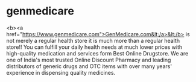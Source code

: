 # genmedicare
&lt;b>&lt;a href="https://www.genmedicare.com">GenMedicare.com&lt;/a>&lt;/b> is not merely a regular health store it is much more than a regular health store!! You can fulfill your daily health needs at much lower prices with high-quality medication and services form Best Online Drugstore. We are one of India's most trusted Online Discount Pharmacy and leading distributors of generic drugs and OTC items with over many years' experience in dispensing quality medicines.

